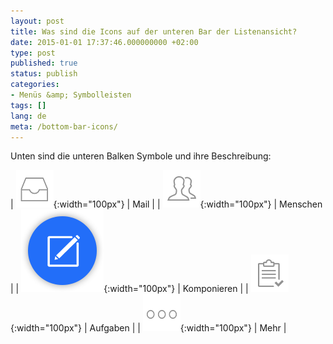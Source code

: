 ```yaml
---
layout: post
title: Was sind die Icons auf der unteren Bar der Listenansicht?
date: 2015-01-01 17:37:46.000000000 +02:00
type: post
published: true
status: publish
categories:
- Menüs &amp; Symbolleisten
tags: []
lang: de
meta: /bottom-bar-icons/
---
```


Unten sind die unteren Balken Symbole und ihre Beschreibung:

| ![Posteingang](/assets/inbox_grey.png){:width="100px"} | Mail |
| ![Leute](/assets/people_tab_icon.png){:width="100px"} | Menschen |
| ![Komponieren](/assets/ic_compose_tab.png){:width="100px"} | Komponieren |
| ![Tasks](/assets/tasks_tab_grey.png){:width="100px"} | Aufgaben |
| ![Mehr](/assets/ic_more_grey.png){:width="100px"} | Mehr |
